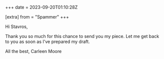 +++
date = 2023-09-20T01:10:28Z

[extra]
from = "Spammer"
+++

Hi Stavros,

Thank you so much for this chance to send you my piece. Let me get back to
you as soon as I've prepared my draft.

All the best,
Carleen Moore
